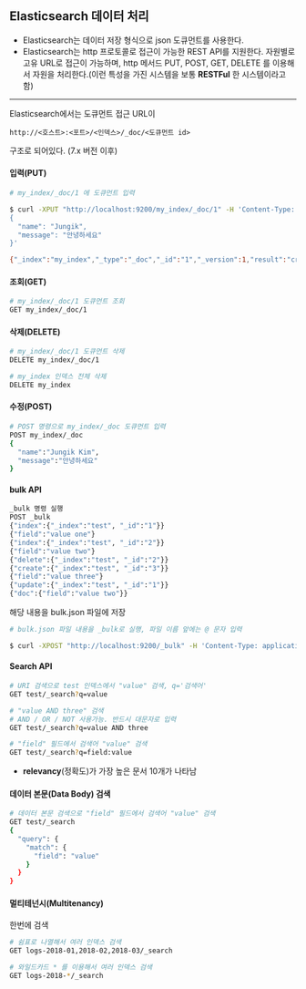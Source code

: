 ## Elasticsearch 데이터 처리

* Elasticsearch는 데이터 저장 형식으로 json 도큐먼트를 사용한다.
* Elasticsearch는 http 프로토콜로 접근이 가능한 REST API를 지원한다.
  자원별로 고유 URL로 접근이 가능하며, http 메서드 PUT, POST, GET, DELETE 를 이용해서 자원을 처리한다.(이런 특성을 가진 시스템을 보통 **RESTFul** 한 시스템이라고 함)

---

Elasticsearch에서는 도큐먼트 접근 URL이

`http://<호스트>:<포트>/<인덱스>/_doc/<도큐먼트 id> `

구조로 되어있다. (7.x 버전 이후)



#### 입력(PUT)

```bash
# my_index/_doc/1 에 도큐먼트 입력

$ curl -XPUT "http://localhost:9200/my_index/_doc/1" -H 'Content-Type: application/json' -d'
{
  "name": "Jungik",
  "message": "안녕하세요"
}'

{"_index":"my_index","_type":"_doc","_id":"1","_version":1,"result":"created","_shards":{"total":2,"successful":1,"failed":0},"_seq_no":0,"_primary_term":1}
```



#### 조회(GET)

```bash
# my_index/_doc/1 도큐먼트 조회
GET my_index/_doc/1
```



#### 삭제(DELETE)

```bash
# my_index/_doc/1 도큐먼트 삭제
DELETE my_index/_doc/1

# my_index 인덱스 전체 삭제
DELETE my_index
```



#### 수정(POST)

```bash
# POST 명령으로 my_index/_doc 도큐먼트 입력
POST my_index/_doc
{
  "name":"Jungik Kim",
  "message":"안녕하세요"
}
```



#### bulk API

```bash
_bulk 명령 실행
POST _bulk
{"index":{"_index":"test", "_id":"1"}}
{"field":"value one"}
{"index":{"_index":"test", "_id":"2"}}
{"field":"value two"}
{"delete":{"_index":"test", "_id":"2"}}
{"create":{"_index":"test", "_id":"3"}}
{"field":"value three"}
{"update":{"_index":"test", "_id":"1"}}
{"doc":{"field":"value two"}}
```

해당 내용을 bulk.json 파일에 저장

```bash
# bulk.json 파일 내용을 _bulk로 실행, 파일 이름 앞에는 @ 문자 입력

$ curl -XPOST "http://localhost:9200/_bulk" -H 'Content-Type: application/json' --data-binary @bulk.json
```



#### Search API

```bash
# URI 검색으로 test 인덱스에서 "value" 검색, q='검색어'
GET test/_search?q=value

# "value AND three" 검색
# AND / OR / NOT 사용가능. 반드시 대문자로 입력
GET test/_search?q=value AND three

# "field" 필드에서 검색어 "value" 검색
GET test/_search?q=field:value
```

* __relevancy__(정확도)가 가장 높은 문서 10개가 나타남


#### 데이터 본문(Data Body) 검색

```bash
# 데이터 본문 검색으로 "field" 필드에서 검색어 "value" 검색
GET test/_search
{
  "query": {
    "match": {
      "field": "value"
    }
  }
}
```



#### 멀티테넌시(Multitenancy)

한번에 검색

```bash
# 쉼표로 나열해서 여러 인덱스 검색
GET logs-2018-01,2018-02,2018-03/_search

# 와일드카드 * 를 이용해서 여러 인덱스 검색
GET logs-2018-*/_search
```

